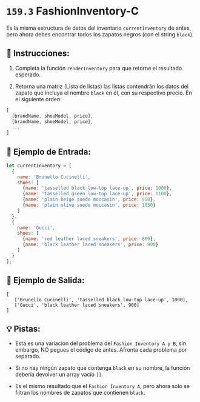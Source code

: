 # `159.3` FashionInventory-C

Es la misma estructura de datos del inventario `currentInventory` de antes, pero ahora debes encontrar todos los zapatos negros (con el string `black`). 

## 📝 Instrucciones:

1. Completa la función `renderInventory` para que retorne el resultado esperado.

2. Retorna una matriz (Lista de listas) las listas contendrán los datos del zapato que incluya el nombre `black` en él, con su respectivo precio. En el siguiente orden:

```js
[
  [brandName, shoeModel, price],
  [brandName, shoeModel, price],
  ...
]
```

## 📎 Ejemplo de Entrada:

```js
let currentInventory = [
  {
    name: 'Brunello Cucinelli',
    shoes: [
      {name: 'tasselled black low-top lace-up', price: 1000},
      {name: 'tasselled green low-top lace-up', price: 1100},
      {name: 'plain beige suede moccasin', price: 950},
      {name: 'plain olive suede moccasin', price: 1050}
    ]
  },
  {
    name: 'Gucci',
    shoes: [
      {name: 'red leather laced sneakers', price: 800},
      {name: 'black leather laced sneakers', price: 900}
    ]
  }
];
```

 ## 📎 Ejemplo de Salida:

```Js
[
   ['Brunello Cucinelli', 'tasselled black low-top lace-up', 1000],
   ['Gucci', 'black leather laced sneakers', 900]
]
```

## 💡 Pistas:

+ Esta es una variación del problema del `Fashion Inventory A y B`, sin embargo, NO pegues el código de antes. Afronta cada problema por separado.

+ Si no hay ningún zapato que contenga `black` en su nombre, la función debería devolver un array vacío `[]`.

+ Es el mismo resultado que el `Fashion Inventory A`, pero ahora solo se filtran los nombres de zapatos que contienen `black`.
